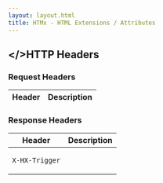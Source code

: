 ```yaml
---
layout: layout.html
title: HTMx - HTML Extensions / Attributes
---
```


## &lt;<span class="flair">/</span>&gt;HTTP Headers
### Request Headers 
<table>
   <thead>
   <tr>
       <th>Header</th>
       <th>Description</th>
   </tr>
   </thead>
   <tbody>
   </tbody>
</table>

### Response Headers
<table>
   <thead>
   <tr>
       <th>Header</th>
       <th>Description</th>
   </tr>
   </thead>
   <tbody>
   <tr>
   <td>

`X-HX-Trigger`

   </td>
   </tr>
   </tbody>
</table>